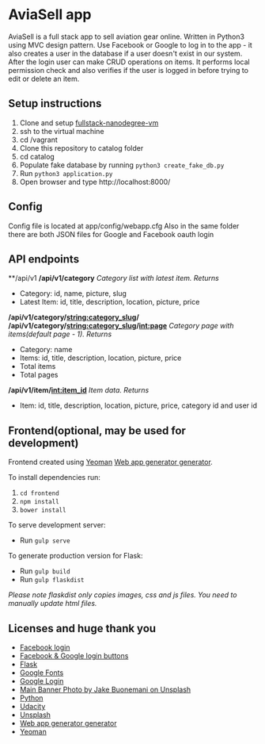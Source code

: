 # AviaSell app
AviaSell is a full stack app to sell aviation gear online. Written in Python3 using MVC design pattern. Use Facebook or Google to log in to the app - it also creates a user in the database if a user doesn't exist in our system. After the login user can make CRUD operations on items. It performs local permission check and also verifies if the user is logged in before trying to edit or delete an item.


## Setup instructions
1. Clone and setup [fullstack-nanodegree-vm](https://github.com/udacity/fullstack-nanodegree-vm)
1. ssh to the virtual machine
2. cd /vagrant
3. Clone this repository to catalog folder
4. cd catalog
5. Populate fake database by running `python3 create_fake_db.py`
6. Run `python3 application.py`
7. Open browser and type http://localhost:8000/

## Config
Config file is located at app/config/webapp.cfg
Also in the same folder there are both JSON files for Google and Facebook oauth login

## API endpoints
**/api/v1
**/api/v1/category**
*Category list with latest item. Returns*
* Category: id, name, picture, slug
* Latest Item: id, title, description, location, picture, price


**/api/v1/category/<string:category_slug>/**
**/api/v1/category/<string:category_slug>/<int:page>**
*Category page with items(default page - 1). Returns*
* Category: name
* Items: id, title, description, location, picture, price
* Total items
* Total pages


**/api/v1/item/<int:item_id>**
*Item data. Returns*
* Item: id, title, description, location, picture, price, category id and user id

## Frontend(optional, may be used for development)
Frontend created using [Yeoman](http://yeoman.io/) [Web app generator generator](https://github.com/yeoman/generator-webapp).

To install dependencies run:
1. `cd frontend`
2. `npm install`
3. `bower install`

To serve development server:
* Run `gulp serve`

To generate production version for Flask:
* Run `gulp build`
* Run `gulp flaskdist`

*Please note flaskdist only copies images, css and js files.
You need to manually update html files.*

## Licenses and huge thank you
* [Facebook login](https://developers.facebook.com/)
* [Facebook & Google login buttons](https://codepen.io/davidelrizzo/pen/vEYvyv)
* [Flask](http://flask.pocoo.org/)
* [Google Fonts](https://fonts.google.com/)
* [Google Login](https://console.developers.google.com/)
* [Main Banner Photo by Jake Buonemani on Unsplash](https://unsplash.com/photos/J7jaiTITluE)
* [Python](https://www.python.org/)
* [Udacity](https://eu.udacity.com/)
* [Unsplash](https://unsplash.com/)
* [Web app generator generator](https://github.com/yeoman/generator-webapp)
* [Yeoman](https://yeoman.io/)